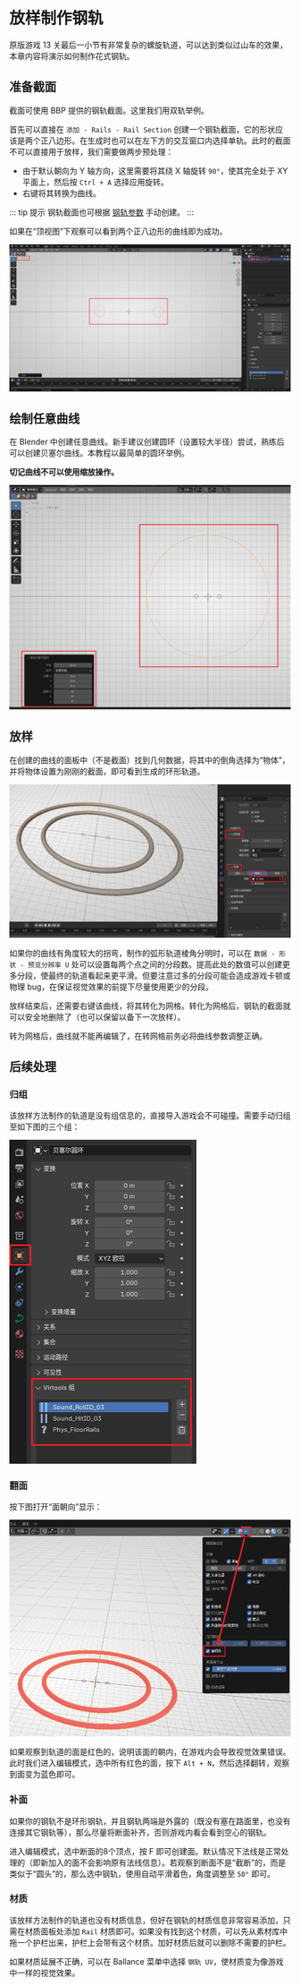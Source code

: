 # 放样制作钢轨

原版游戏 13 关最后一小节有非常复杂的螺旋轨道，可以达到类似过山车的效果，本章内容将演示如何制作花式钢轨。

## 准备截面

截面可使用 BBP 提供的钢轨截面。这里我们用双轨举例。

首先可以直接在 `添加 - Rails - Rail Section` 创建一个钢轨截面，它的形状应该是两个正八边形。在生成时也可以在左下方的交互窗口内选择单轨。此时的截面不可以直接用于放样，我们需要做两步预处理：

- 由于默认朝向为 Y 轴方向，这里需要将其绕 X 轴旋转 `90°`，使其完全处于 XY 平面上，然后按 `Ctrl + A` 选择应用旋转。
- 右键将其转换为曲线。

::: tip 提示
钢轨截面也可根据 [钢轨参数](../basic/floor-and-rail#钢轨参数) 手动创建。
:::

如果在“顶视图”下观察可以看到两个正八边形的曲线即为成功。

![sampling_rail_section](../../../imgs/sampling_rail_section.png)

## 绘制任意曲线

在 Blender 中创建任意曲线。新手建议创建圆环（设置较大半径）尝试，熟练后可以创建贝塞尔曲线。本教程以最简单的圆环举例。

**切记曲线不可以使用缩放操作。**

![sampling_rail_circle](../../../imgs/sampling_rail_circle.png)

## 放样

在创建的曲线的面板中（不是截面）找到几何数据，将其中的倒角选择为“物体”，并将物体设置为刚刚的截面，即可看到生成的环形轨道。

![sampling_rail_result](../../../imgs/sampling_rail_result.png)

如果你的曲线有角度较大的拐弯，制作的弧形轨道棱角分明时，可以在 `数据 - 形状 - 预览分辨率 U` 处可以设置每两个点之间的分段数。提高此处的数值可以创建更多分段，使最终的轨道看起来更平滑。但要注意过多的分段可能会造成游戏卡顿或物理 bug，在保证视觉效果的前提下尽量使用更少的分段。

放样结束后，还需要右键该曲线，将其转化为网格。转化为网格后，钢轨的截面就可以安全地删除了（也可以保留以备下一次放样）。

转为网格后，曲线就不能再编辑了，在转网格前务必将曲线参数调整正确。

## 后续处理

### 归组

该放样方法制作的轨道是没有组信息的，直接导入游戏会不可碰撞。需要手动归组至如下图的三个组：

![sampling_rail_grouping](../../../imgs/sampling_rail_grouping.png)

### 翻面

按下图打开“面朝向”显示：

![sampling_rail_flip](../../../imgs/sampling_rail_flip.png)

如果观察到轨道的面是红色的，说明该面的朝内，在游戏内会导致视觉效果错误。此时我们进入编辑模式，选中所有红色的面，按下 `Alt + N`，然后选择翻转，观察到面变为蓝色即可。

### 补面

如果你的钢轨不是环形钢轨，并且钢轨两端是外露的（既没有塞在路面里，也没有连接其它钢轨等），那么尽量将断面补齐，否则游戏内看会看到空心的钢轨。

进入编辑模式，选中断面的8个顶点，按 F 即可创建面。默认情况下法线是正常处理的（即新加入的面不会影响原有法线信息）。若观察到断面不是“截断”的，而是类似于“圆头”的，那么选中钢轨，使用自动平滑着色，角度调整至 `50°` 即可。

### 材质

该放样方法制作的轨道也没有材质信息，但好在钢轨的材质信息非常容易添加，只需在材质面板处添加 `Rail` 材质即可。如果没有找到这个材质，可以先从素材库中拖一个护栏出来，护栏上会带有这个材质。加好材质后就可以删除不需要的护栏。

如果材质延展不正确，可以在 Ballance 菜单中选择 `钢轨 UV`，使材质变为像游戏中一样的视觉效果。
